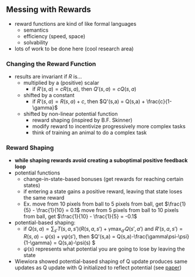 ## Messing with Rewards 

- reward functions are kind of like formal languages
    - semantics 
    - efficiency (speed, space)
    - solvability
- lots of work to be done here (cool research area)

### Changing the Reward Function
- results are invariant if $R$ is...
    - multiplied by a (positive) scalar
        - if $R'(s,a) = cR(s,a)$, then $Q'(s,a) = cQ(s,a)$ 
    - shifted by a constant
        - if $R'(s,a) = R(s,a)+c$, then $Q'(s,a) = Q(s,a) + \frac{c}{1-\gamma}$ 
    - shifted by non-linear potential function
        - reward shaping (inspired by B.F. Skinner)
        - modify reward to incentivize progressively more complex tasks
        - think of training an animal to do a complex task
    
### Reward Shaping
- **while shaping rewards avoid creating a suboptimal positive feedback loop**
- potential functions
    - change-in-state-based bonuses (get rewards for reaching certain states)
    - if entering a state gains a positive reward, leaving that state loses the same reward
    - Ex. move from 10 pixels from ball to 5 pixels from ball, get $\frac{1}{5} - \frac{1}{10} = 0.1$ 
    move from 5 pixels from ball to 10 pixels from ball, get $\frac{1}{10} - \frac{1}{5} = -0.1$ 
- potential-based shaping: 
    - if $Q(s,a) = \sum_{s'} T(s,a,s')(R(s,a,s') + \gamma\max_{a'}Q(s',a')$ and $R'(s,a,s') = R(s,a)-\psi(s) + \gamma\psi(s')$, then $Q'(s,a) = Q(s,a)-\frac{\gamma\psi-\psi}{1-\gamma} = Q(s,a)-\psi(s) $
    - $\psi(s)$ represents what potential you are going to lose by leaving the state
- Wiewiora showed potential-based shaping of Q update produces same updates as Q update with Q initialized to reflect potential (see [paper](https://arxiv.org/abs/1106.5267))